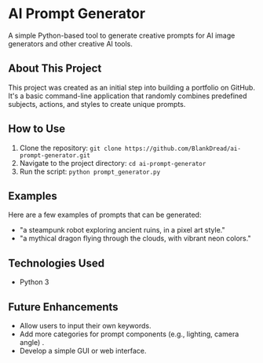 # AI Prompt Generator

A simple Python-based tool to generate creative prompts for AI image generators and other creative AI tools.

## About This Project

This project was created as an initial step into building a portfolio on GitHub. It's a basic command-line application that randomly combines predefined subjects, actions, and styles to create unique prompts.

## How to Use

1.  Clone the repository: `git clone https://github.com/BlankDread/ai-prompt-generator.git`
2.  Navigate to the project directory: `cd ai-prompt-generator`
3.  Run the script: `python prompt_generator.py`

## Examples

Here are a few examples of prompts that can be generated:

*   "a steampunk robot exploring ancient ruins, in a pixel art style."
*   "a mythical dragon flying through the clouds, with vibrant neon colors."

## Technologies Used

*   Python 3

## Future Enhancements

*   Allow users to input their own keywords.
*   Add more categories for prompt components (e.g., lighting, camera angle) .
*   Develop a simple GUI or web interface.

